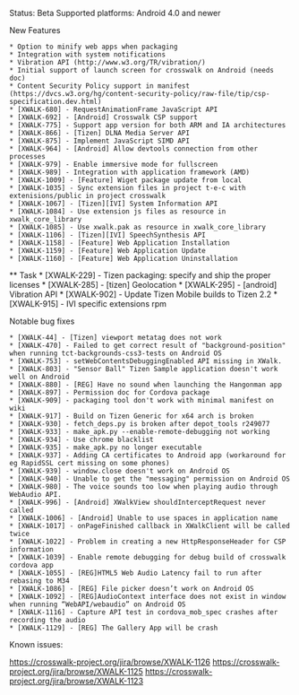 Status: Beta
Supported platforms: Android 4.0 and newer

New Features

    * Option to minify web apps when packaging
    * Integration with system notifications
    * Vibration API (http://www.w3.org/TR/vibration/)
    * Initial support of launch screen for crosswalk on Android (needs doc)
    * Content Security Policy support in manifest (https://dvcs.w3.org/hg/content-security-policy/raw-file/tip/csp-specification.dev.html)
    * [XWALK-680] - RequestAnimationFrame JavaScript API
    * [XWALK-692] - [Android] Crosswalk CSP support
    * [XWALK-775] - Support app version for both ARM and IA architectures
    * [XWALK-866] - [Tizen] DLNA Media Server API
    * [XWALK-875] - Implement JavaScript SIMD API
    * [XWALK-964] - [Android] Allow devtools connection from other processes
    * [XWALK-979] - Enable immersive mode for fullscreen
    * [XWALK-989] - Integration with application framework (AMD)
    * [XWALK-1009] - [Feature] Wiget package update from local
    * [XWALK-1035] - Sync extension files in project t-e-c with  extenisions/public in project crosswalk
    * [XWALK-1067] - [Tizen][IVI] System Information API
    * [XWALK-1084] - Use extension js files as resource in xwalk_core_library
    * [XWALK-1085] - Use xwalk.pak as resource in xwalk_core_library
    * [XWALK-1106] - [Tizen][IVI] SpeechSynthesis API
    * [XWALK-1158] - [Feature] Web Application Installation 
    * [XWALK-1159] - [Feature] Web Application Update 
    * [XWALK-1160] - [Feature] Web Application Uninstallation 
** Task
    * [XWALK-229] - Tizen packaging: specify and ship the proper licenses
    * [XWALK-285] - [tizen] Geolocation
    * [XWALK-295] - [android] Vibration API
    * [XWALK-902] - Update Tizen Mobile builds to Tizen 2.2 
    * [XWALK-915] - IVI specific extensions rpm

Notable bug fixes

    * [XWALK-44] - [Tizen] viewport metatag does not work
    * [XWALK-470] - Failed to get correct result of "background-position" when running tct-backgrounds-css3-tests on Android OS
    * [XWALK-753] - setWebContentsDebuggingEnabled API missing in XWalk.
    * [XWALK-803] - "Sensor Ball" Tizen Sample application doesn't work well on Android
    * [XWALK-880] - [REG] Have no sound when launching the Hangonman app 
    * [XWALK-897] - Permission doc for Cordova package
    * [XWALK-909] - packaging tool don't work with minimal manifest on wiki
    * [XWALK-917] - Build on Tizen Generic for x64 arch is broken 
    * [XWALK-930] - fetch_deps.py is broken after depot_tools r249077
    * [XWALK-933] - make_apk.py --enable-remote-debugging not working
    * [XWALK-934] - Use chrome blacklist
    * [XWALK-935] - make_apk.py no longer executable
    * [XWALK-937] - Adding CA certificates to Android app (workaround for eg RapidSSL cert missing on some phones)
    * [XWALK-939] - window.close doesn't work on Android OS
    * [XWALK-940] - Unable to get the "messaging" permission on Android OS
    * [XWALK-980] - The voice sounds too low when playing audio through WebAudio API.
    * [XWALK-996] - [Android] XWalkView shouldInterceptRequest never called
    * [XWALK-1006] - [Android] Unable to use spaces in application name
    * [XWALK-1017] - onPageFinished callback in XWalkClient will be called twice
    * [XWALK-1022] - Problem in creating a new HttpResponseHeader for CSP information
    * [XWALK-1039] - Enable remote debugging for debug build of crosswalk cordova app
    * [XWALK-1055] - [REG]HTML5 Web Audio Latency fail to run after rebasing to M34
    * [XWALK-1086] - [REG] File picker doesn’t work on Android OS
    * [XWALK-1092] - [REG]AudioContext interface does not exist in window when running “WebAPI/webaudio” on Android OS
    * [XWALK-1116] - Capture API test in cordova_mob_spec crashes after recording the audio
    * [XWALK-1129] - [REG] The Gallery App will be crash




Known issues:

https://crosswalk-project.org/jira/browse/XWALK-1126
https://crosswalk-project.org/jira/browse/XWALK-1125
https://crosswalk-project.org/jira/browse/XWALK-1123